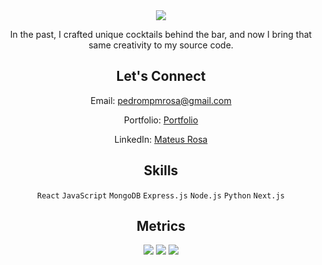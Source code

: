 <div align="center">
  <img src="https://capsule-render.vercel.app/api?type=venom&height=200&text=Pedro%20Mateus%20Rosa&fontSize=70&fontColor=FFFFFF&color=0:8871e5,100:b678c4&stroke=b678c4">


In the past, I crafted unique cocktails behind the bar, and now I bring that same creativity to my source code.

## Let's Connect
Email: [pedrompmrosa@gmail.com](mailto:pedrompmrosa@gmail.com)

Portfolio: [Portfolio](https://mateusrosecode.netlify.app/)

LinkedIn: [Mateus Rosa](https://www.linkedin.com/in/mateusrosecode/)

## Skills

`React` `JavaScript` `MongoDB` `Express.js` `Node.js` `Python` `Next.js`

## Metrics

<div align="center">
  <img src="https://github-readme-stats.vercel.app/api?username=mateusrose&theme=radical&show_icons=true&hide_border=true&count_private=true">
  <img src="https://github-readme-streak-stats.herokuapp.com/?user=mateusrose&theme=radical&hide_border=true">  
  <img src="https://github-readme-stats.vercel.app/api/top-langs/?username=mateusrose&theme=radical&show_icons=true&hide_border=true&layout=compact">
</div>

</div>



<!--
**mateusrose/mateusrose** is a ✨ _special_ ✨ repository because its `README.md` (this file) appears on your GitHub profile.
[![Anurag's GitHub stats](https://github-readme-stats.vercel.app/api?username=mateusrose)](https://github.com/mateusrose/github-readme-stats)
Here are some ideas to get you started:

- 🔭 I’m currently working on ...
- 🌱 I’m currently learning ...
- 👯 I’m looking to collaborate on ...
- 🤔 I’m looking for help with ...
- 💬 Ask me about ...
- 📫 How to reach me: ...
- 😄 Pronouns: ...
- ⚡ Fun fact: ...
-->
